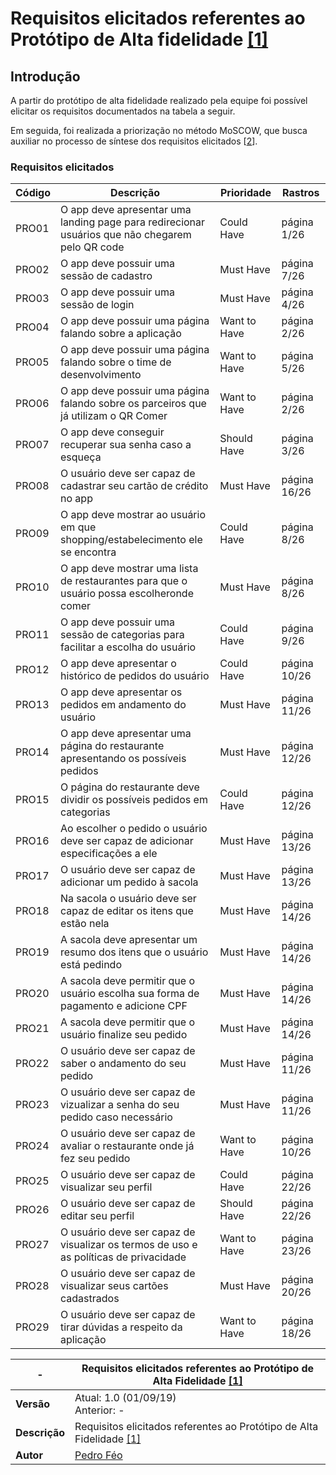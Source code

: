 # Requisitos elicitados referentes ao Protótipo de Alta fidelidade [[1]](../../iniciativas_extras/prototipo.md)

## Introdução

A partir do protótipo de alta fidelidade realizado pela equipe foi possível elicitar os requisitos documentados na tabela a seguir.

Em seguida, foi realizada a priorização no método MoSCOW, que busca auxiliar no processo de síntese dos requisitos elicitados [[2](../elicitacao_de_requisitos/elicitacao_de_requisitos.md)].

### Requisitos elicitados

| Código | Descrição | Prioridade | Rastros |
|--|--|--|--|
| PRO01 | O app deve apresentar uma landing page para redirecionar usuários que não chegarem pelo QR code | Could Have  | página 1/26 |
| PRO02 | O app deve possuir uma sessão de cadastro | Must Have | página 7/26 |
| PRO03 | O app deve possuir uma sessão de login | Must Have | página 4/26 |
| PRO04 | O app deve possuir uma página falando sobre a aplicação | Want to Have | página 2/26 |
| PRO05 | O app deve possuir uma página falando sobre o time de desenvolvimento | Want to Have | página 5/26 |
| PRO06 | O app deve possuir uma página falando sobre os parceiros que já utilizam o QR Comer | Want to Have | página 2/26 |
| PRO07 | O app deve conseguir recuperar sua senha caso a esqueça | Should Have | página 3/26 |
| PRO08 | O usuário deve ser capaz de cadastrar seu cartão de crédito no app | Must Have | página 16/26 |
| PRO09 | O app deve mostrar ao usuário em que shopping/estabelecimento ele se encontra | Could Have | página 8/26 |
| PRO10 | O app deve mostrar uma lista de restaurantes para que o usuário possa escolheronde comer | Must Have | página 8/26 |
| PRO11 | O app deve possuir uma sessão de categorias para facilitar a escolha do usuário | Could Have | página 9/26 |
| PRO12 | O app deve apresentar o histórico de pedidos do usuário | Could Have | página 10/26 |
| PRO13 | O app deve apresentar os pedidos em andamento do usuário | Must Have | página 11/26 |
| PRO14 | O app deve apresentar uma página do restaurante apresentando os possíveis pedidos | Must Have | página 12/26 |
| PRO15 | O página do restaurante deve dividir os possíveis pedidos em categorias | Could Have | página 12/26 |
| PRO16 | Ao escolher o pedido o usuário deve ser capaz de adicionar especificações a ele | Must Have | página 13/26 |
| PRO17 | O usuário deve ser capaz de adicionar um pedido à sacola | Must Have | página 13/26 |
| PRO18 | Na sacola o usuário deve ser capaz de editar os itens que estão nela | Must Have | página 14/26 |
| PRO19 | A sacola deve apresentar um resumo dos itens que o usuário está pedindo | Must Have | página 14/26 |
| PRO20 | A sacola deve permitir que o usuário escolha sua forma de pagamento e adicione CPF | Must Have | página 14/26 |
| PRO21 | A sacola deve permitir que o usuário finalize seu pedido | Must Have | página 14/26 |
| PRO22 | O usuário deve ser capaz de saber o andamento do seu pedido | Must Have | página 11/26 |
| PRO23 | O usuário deve ser capaz de vizualizar a senha do seu pedido caso necessário | Must Have | página 11/26 |
| PRO24 | O usuário deve ser capaz de avaliar o restaurante onde já fez seu pedido | Want to Have | página 10/26 |
| PRO25 | O usuário deve ser capaz de visualizar seu perfil | Could Have | página 22/26 |
| PRO26 | O usuário deve ser capaz de editar seu perfil | Should Have | página 22/26 |
| PRO27 | O usuário deve ser capaz de visualizar os termos de uso e as políticas de privacidade | Want to Have | página 23/26 |
| PRO28 | O usuário deve ser capaz de visualizar seus cartões cadastrados | Must Have | página 20/26 |
| PRO29 | O usuário deve ser capaz de tirar dúvidas a respeito da aplicação | Want to Have | página 18/26 |



| **-** | **Requisitos elicitados referentes ao Protótipo de Alta Fidelidade [[1]](../../iniciativas_extras/prototipo.md)** |
|--|--|
| **Versão** | Atual: 1.0 (01/09/19) <br> Anterior: - |
| **Descrição** | Requisitos elicitados referentes ao Protótipo de Alta Fidelidade [[1]](../../iniciativas_extras/prototipo.md)  |
| **Autor** | [Pedro Féo](https://github.com/Phe0)  |

